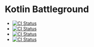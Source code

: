 # Kotlin Battleground

* [![CI Status](https://github.com/turansky/kotlin-battleground/workflows/KT-34751/badge.svg)](https://github.com/turansky/kotlin-battleground/actions)
* [![CI Status](https://github.com/turansky/kotlin-battleground/workflows/KT-34756/badge.svg)](https://github.com/turansky/kotlin-battleground/actions)
* [![CI Status](https://github.com/turansky/kotlin-battleground/workflows/KT-34832/badge.svg)](https://github.com/turansky/kotlin-battleground/actions)
* [![CI Status](https://github.com/turansky/kotlin-battleground/workflows/KT-34946/badge.svg)](https://github.com/turansky/kotlin-battleground/actions)
